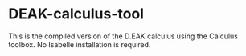 # DEAK-calculus-tool
This is the compiled version of the D.EAK calculus using the Calculus toolbox. No Isabelle installation is required.
